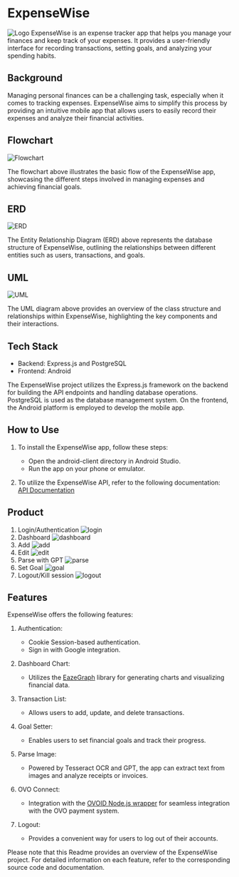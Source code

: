 # ExpenseWise
![Logo](miscellaneous/LogoEW.png)
ExpenseWise is an expense tracker app that helps you manage your finances and keep track of your expenses. It provides a user-friendly interface for recording transactions, setting goals, and analyzing your spending habits.

## Background

Managing personal finances can be a challenging task, especially when it comes to tracking expenses. ExpenseWise aims to simplify this process by providing an intuitive mobile app that allows users to easily record their expenses and analyze their financial activities.

## Flowchart

![Flowchart](miscellaneous/flowchart.png)

The flowchart above illustrates the basic flow of the ExpenseWise app, showcasing the different steps involved in managing expenses and achieving financial goals.

## ERD

![ERD](miscellaneous/ERD.png)

The Entity Relationship Diagram (ERD) above represents the database structure of ExpenseWise, outlining the relationships between different entities such as users, transactions, and goals.

## UML

![UML](miscellaneous/UML.png)

The UML diagram above provides an overview of the class structure and relationships within ExpenseWise, highlighting the key components and their interactions.

## Tech Stack

- Backend: Express.js and PostgreSQL
- Frontend: Android

The ExpenseWise project utilizes the Express.js framework on the backend for building the API endpoints and handling database operations. PostgreSQL is used as the database management system. On the frontend, the Android platform is employed to develop the mobile app.

## How to Use

1. To install the ExpenseWise app, follow these steps:
   - Open the android-client directory in Android Studio.
   - Run the app on your phone or emulator.

2. To utilize the ExpenseWise API, refer to the following documentation: [API Documentation](https://docs.google.com/document/d/1gZ0_Tszja2SeD36d46BV1HWniIX2rnCXc3t7y7eOufg/edit)

## Product

1. Login/Authentication
![login](/miscellaneous/ss/login.png)
2. Dashboard
![dashboard](/miscellaneous/ss/dashboard.png)
3. Add
![add](/miscellaneous/ss/add.png)
4. Edit
![edit](/miscellaneous/ss/edit.png)
5. Parse with GPT
![parse](/miscellaneous/ss/parse.png)
6. Set Goal
![goal](/miscellaneous/ss/goal.png)
7. Logout/Kill session
![logout](/miscellaneous/ss/logout.png)

## Features

ExpenseWise offers the following features:

1. Authentication:
   - Cookie Session-based authentication.
   - Sign in with Google integration.

2. Dashboard Chart:
   - Utilizes the [EazeGraph](https://github.com/paulroehr/EazeGraph) library for generating charts and visualizing financial data.

3. Transaction List:
   - Allows users to add, update, and delete transactions.

4. Goal Setter:
   - Enables users to set financial goals and track their progress.

5. Parse Image:
   - Powered by Tesseract OCR and GPT, the app can extract text from images and analyze receipts or invoices.

6. OVO Connect:
   - Integration with the [OVOID Node.js wrapper](https://github.com/apriady/ovoid-nodejs) for seamless integration with the OVO payment system.

7. Logout:
   - Provides a convenient way for users to log out of their accounts.

Please note that this Readme provides an overview of the ExpenseWise project. For detailed information on each feature, refer to the corresponding source code and documentation.

